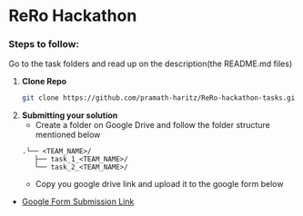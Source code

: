 # ReRo Hackathon 

### Steps to follow:
Go to the task folders and read up on the description(the README.md files) 

1. **Clone Repo**
   ```bash
   git clone https://github.com/pramath-haritz/ReRo-hackathon-tasks.git
   
2. **Submitting your solution**
   - Create a folder on Google Drive and follow the folder structure mentioned below
   ```folder structure
   .└── <TEAM_NAME>/
      ├── task_1_<TEAM_NAME>/
      └── task_2_<TEAM_NAME>/
   ```
   - Copy you google drive link and upload it to the google form below
  - [Google Form Submission Link](https://forms.gle/P5TX9UjrE4B9kwy2A)

